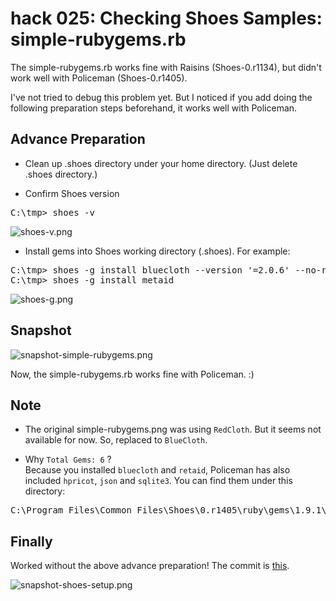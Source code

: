 hack 025: Checking Shoes Samples: simple-rubygems.rb
====================================================

The simple-rubygems.rb works fine with Raisins (Shoes-0.r1134), but didn't work well with Policeman (Shoes-0.r1405).

I've not tried to debug this problem yet. But I noticed if you add doing the following preparation steps beforehand, it works well with Policeman.


Advance Preparation
-------------------

- Clean up .shoes directory under your home directory. (Just delete .shoes directory.)

- Confirm Shoes version

<pre>
C:\tmp> shoes -v
</pre>

![shoes-v.png](http://github.com/ashbb/shoes_hack_note/raw/master/img/shoes-v.png)

- Install gems into Shoes working directory (.shoes). For example:

<pre>
C:\tmp> shoes -g install bluecloth --version '=2.0.6' --no-rdoc --no-ri
C:\tmp> shoes -g install metaid
</pre>

![shoes-g.png](http://github.com/ashbb/shoes_hack_note/raw/master/img/shoes-g.png)


Snapshot
--------

![snapshot-simple-rubygems.png](http://github.com/ashbb/shoes_hack_note/raw/master/img/snapshot-simple-rubygems.png)

Now, the simple-rubygems.rb works fine with Policeman. :)


Note
----

- The original simple-rubygems.png was using `RedCloth`. But it seems not available for now. So, replaced to `BlueCloth`.

- Why `Total Gems: 6` ?   
  Because you installed `bluecloth` and `retaid`, Policeman has also included `hpricot`, `json` and `sqlite3`. You can find them under this directory:

<pre>
C:\Program Files\Common Files\Shoes\0.r1405\ruby\gems\1.9.1\gems
</pre>


Finally
-------

Worked without the above advance preparation! The commit is [this](http://github.com/ashbb/shoes/commit/bd749be8d5c553dd56600f46945c80f2786a5f7f).

![snapshot-shoes-setup.png](http://github.com/ashbb/shoes_hack_note/raw/master/img/snapshot-shoes-setup.png)
